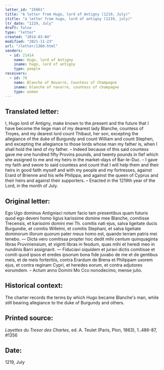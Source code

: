 ```yaml
---
letter_id: "25061"
title: "A letter from Hugo, lord of Antigny (1219, July)"
ititle: "a letter from hugo, lord of antigny (1219, july)"
ltr_date: "1219, July"
draft: false
type: "letter"
created: "2014-03-04"
modified: "2021-11-23"
url: "/letter/1360.html"
senders:
  - id: 21414
    name: Hugo, lord of Antigny
    iname: hugo, lord of antigny
    type: people
receivers:
  - id: 78
    name: Blanche of Navarre, Countess of Champagne
    iname: blanche of navarre, countess of champagne
    type: woman
---
```

<h2> Translated letter:</h2>I, Hugo lord of Antigny, make known to the present and the future that I have become the liege man of my dearest lady Blanche, countess of Troyes, and my dearest lord count Thibaut, her son, excepting the allegiance of the duke of Burgundy and count William and count Stephen, and excepting the allegiance to those lords whose man my father is, when I shall hold the land of my father. – Indeed because of this said countess gave me one hundred fifty Provins pounds, and twenty pounds in fief which she assigned to me and my heirs in the market-days of Bar-le-Duc. – I gave my faith and swore to said countess and count that I will help them and their heirs in good faith myself and with my people and my fortresses, against Erard of Brienne and his wife Philippa, and against the queen of Cyprus and their heirs and against their supporters.  – Enacted in the 1219th year of the Lord, in the month of July.
<h2 class="mt-4"> Original letter:</h2>Ego Ugo dominus Antigniaci notum facio tam presentibus quam futuris quod ego deveni homo ligius karissime domine mee Blanche, comitisse Trecensis, et karissimi domini mei Th. comitis nati ejus, salva ligeitate ducis Burgundie, et comitis Willelmi, et comitis Stephani, et salva ligeitate dominorum illorum quorum pater meus homo est, quando terram patris mei tenebo. — Dicta vero comitissa propter hoc dedit mihi centum quinquaginta libras Pruviniensium, et viginti libras in feodum, quas mihi et heredi meo in nundinis Barri assignavit. — Fiduciavi siquidem et juravi dictis comitisse et comiti quod ipsos et eredes ipsorum bona fide juvabo de me et de gentibus meis, et de meis forteritiis, contra Erardum de Brena et Philippam uxorem ejus, et contra reginam Cypri, et heredes eorum, et contra adjutores eorumdem. – Actum anno Domini Mo Cco nonodecimo, mense julio.




<h2 class="mt-4"> Historical context:</h2>The charter records the terms by which Hugo became Blanche's man, while still bearing allegiance to the duke of Burgundy and others.
<h2 class="mt-4"> Printed source:</h2><p><em>Layettes du Tresor des Chartes</em>, ed. A. Teulet (Paris, Plon, 1863), 1..486-87, #1356</p><h2 class="mt-4"> Date:</h2>1219, July